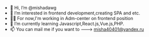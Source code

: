 - 👋 Hi, I’m @mishadawg
- 👀 I’m interested in frontend development,creating SPA and etc.
- 🤙🏻 For now,I'm working in Adm-center on frontend position
- 🌱 I’m currently learning Javascript,React.js,Vue.js,PHP.
- 📫 You can mail me if you want to
---> misha40401@yandex.ru

<!---
mishadawg/mishadawg is a ✨ special ✨ repository because its `README.md` (this file) appears on your GitHub profile.
You can click the Preview link to take a look at your changes.
--->
